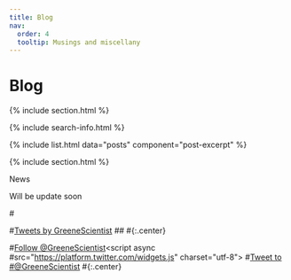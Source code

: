 ```yaml
---
title: Blog
nav:
  order: 4
  tooltip: Musings and miscellany
---
```


# <i class="fas fa-feather-alt"></i>Blog

{% include section.html %}

{% include search-info.html %}

{% include list.html data="posts" component="post-excerpt" %}

{% include section.html %}

News

Will be update soon

#<!-- Twitter embeds from https://publish.twitter.com/ -->

#<a class="twitter-timeline" data-width="400" data-height="400" href="https://twitter.com/GreeneScientist?ref_src=twsrc%5Etfw">Tweets by GreeneScientist</a> ##<script async src="https://platform.twitter.com/widgets.js" charset="utf-8"></script>
#{:.center}

#<a href="https://twitter.com/GreeneScientist?ref_src=twsrc%5Etfw" class="twitter-follow-button" data-show-count="false">Follow @GreeneScientist</a><script async #src="https://platform.twitter.com/widgets.js" charset="utf-8"></script>
#<a href="https://twitter.com/intent/tweet?screen_name=GreeneScientist&ref_src=twsrc%5Etfw" class="twitter-mention-button" data-show-count="false">Tweet to #@GreeneScientist</a><script async src="https://platform.twitter.com/widgets.js" charset="utf-8"></script>
#{:.center}
